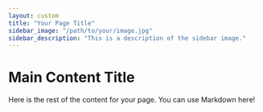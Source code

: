 ```yaml
---
layout: custom
title: "Your Page Title"
sidebar_image: "/path/to/your/image.jpg"
sidebar_description: "This is a description of the sidebar image."
---
```


# Main Content Title

Here is the rest of the content for your page. You can use Markdown here!
